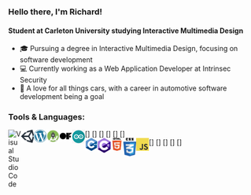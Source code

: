 ### Hello there, I'm Richard!
#### Student at Carleton University studying Interactive Multimedia Design

- :mortar_board: Pursuing a degree in Interactive Multimedia Design, focusing on software development
- :computer: Currently working as a Web Application Developer at Intrinsec Security
- :wrench: A love for all things cars, with a career in automotive software development being a goal

### Tools & Languages:
[<img align="left" alt="Visual Studio Code" width="26px" src="url(/images/vsc.png)" />]
[<img align="left" alt="Unity" width="26px" src="/images/unity.png" />]
[<img align="left" alt="Wordpress" width="26px" src="/images/wordpress.png" />]
[<img align="left" alt="Android" width="26px" src="/images/android.png" />]
[<img align="left" alt="OpenFrameworks" width="26px" src="/images/openframeworks.png" />]
[<img align="left" alt="Arduino" width="26px" src="/images/arduino.png" />]\
[<img align="left" alt="C++" width="26px" src="/images/cpp.png" />]
[<img align="left" alt="C#" width="26px" src="/images/csharp.png" />]
[<img align="left" alt="HTML5" width="26px" src="/images/html.png" />]
[<img align="left" alt="CSS3" width="26px" src="/images/css.png" />]
[<img align="left" alt="JavaScript" width="26px" src="/images/js.png" />]